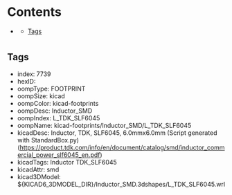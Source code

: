 



Contents
========

* [](#)
	* [Tags](#tags)

# 

## Tags

- index: 7739
- hexID: 
- oompType: FOOTPRINT
- oompSize: kicad
- oompColor: kicad-footprints
- oompDesc: Inductor_SMD
- oompIndex: L_TDK_SLF6045
- oompName: kicad-footprints/Inductor_SMD/L_TDK_SLF6045
- kicadDesc: Inductor, TDK, SLF6045, 6.0mmx6.0mm (Script generated with StandardBox.py) (https://product.tdk.com/info/en/document/catalog/smd/inductor_commercial_power_slf6045_en.pdf)
- kicadTags: Inductor TDK_SLF6045
- kicadAttr: smd
- kicad3DModel: ${KICAD6_3DMODEL_DIR}/Inductor_SMD.3dshapes/L_TDK_SLF6045.wrl
